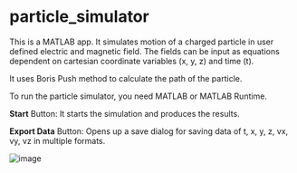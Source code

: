 # particle_simulator
This is a MATLAB app. It simulates motion of a charged particle in user defined electric and magnetic field. The fields can be input as equations dependent on cartesian coordinate variables (x, y, z) and time (t).

It uses Boris Push method to calculate the path of the particle.

To run the particle simulator, you need MATLAB or MATLAB Runtime.

**Start** Button: It starts the simulation and produces the results.

**Export Data** Button: Opens up a save dialog for saving data of t, x, y, z, vx, vy, vz in multiple formats.

![image](https://user-images.githubusercontent.com/72262003/182025522-579218f6-1c0b-4697-89ab-1aea7a9cf346.png)
